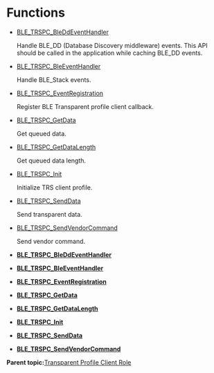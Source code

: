 # Functions

-   [BLE\_TRSPC\_BleDdEventHandler](GUID-8FC1D12F-AB57-4182-A022-646C9FBA5795.md)

    Handle BLE\_DD \(Database Discovery middleware\) events. This API should be called in the application while caching BLE\_DD events.

-   [BLE\_TRSPC\_BleEventHandler](GUID-8964EA9F-440A-4754-94F6-DD1A24D8C842.md)

    Handle BLE\_Stack events.

-   [BLE\_TRSPC\_EventRegistration](GUID-D93315FA-97A6-4106-83E0-02CA1F3E821F.md)

    Register BLE Transparent profile client callback.

-   [BLE\_TRSPC\_GetData](GUID-BBE1985C-32D6-4EBE-9C29-839C48718CFE.md)

    Get queued data.

-   [BLE\_TRSPC\_GetDataLength](GUID-69086B44-F52F-43B3-93CF-FAE2D00895E0.md)

    Get queued data length.

-   [BLE\_TRSPC\_Init](GUID-197E3DAE-6C5A-4ED1-A467-28A55F561FBC.md)

    Initialize TRS client profile.

-   [BLE\_TRSPC\_SendData](GUID-4106EF53-31D9-47F3-BD04-CAB4B46F0FA9.md)

    Send transparent data.

-   [BLE\_TRSPC\_SendVendorCommand](GUID-8F8A5BBD-67A1-428E-B431-130003DC5EB7.md)

    Send vendor command.


-   **[BLE\_TRSPC\_BleDdEventHandler](GUID-8FC1D12F-AB57-4182-A022-646C9FBA5795.md)**  

-   **[BLE\_TRSPC\_BleEventHandler](GUID-8964EA9F-440A-4754-94F6-DD1A24D8C842.md)**  

-   **[BLE\_TRSPC\_EventRegistration](GUID-D93315FA-97A6-4106-83E0-02CA1F3E821F.md)**  

-   **[BLE\_TRSPC\_GetData](GUID-BBE1985C-32D6-4EBE-9C29-839C48718CFE.md)**  

-   **[BLE\_TRSPC\_GetDataLength](GUID-69086B44-F52F-43B3-93CF-FAE2D00895E0.md)**  

-   **[BLE\_TRSPC\_Init](GUID-197E3DAE-6C5A-4ED1-A467-28A55F561FBC.md)**  

-   **[BLE\_TRSPC\_SendData](GUID-4106EF53-31D9-47F3-BD04-CAB4B46F0FA9.md)**  

-   **[BLE\_TRSPC\_SendVendorCommand](GUID-8F8A5BBD-67A1-428E-B431-130003DC5EB7.md)**  


**Parent topic:**[Transparent Profile Client Role](GUID-18190F22-CD3F-4FBC-B2FD-796145355544.md)

